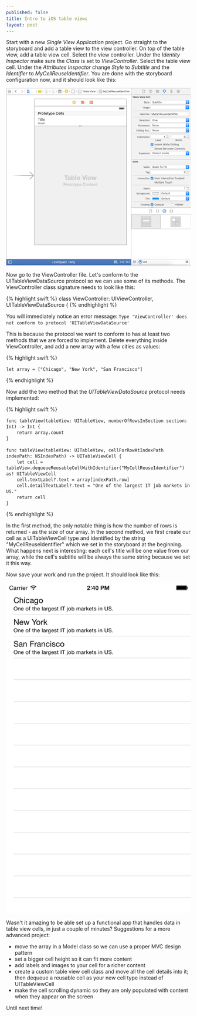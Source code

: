 ```yaml
---
published: false
title: Intro to iOS table views
layout: post
---
```

Start with a new _Single View Application_ project. Go straight to the storyboard and add a table view to the view controller. On top of the table view, add a table view cell. Select the view controller. Under the _Identity Inspector_ make sure the _Class_ is set to _ViewController_. Select the table view cell. Under the _Attributes Inspector_ change _Style_ to _Subtitle_ and the _Identifier_ to _MyCellReuseIdentifier_. You are done with the storyboard configuration now, and it should look like this:

![storyboard](https://github.com/mhorga/mhorga.github.io/blob/master/images/project1.png "Storyboard")

Now go to the ViewController file. Let's conform to the UITableViewDataSource protocol so we can use some of its methods. The ViewController class signature needs to look like this:

{% highlight swift %} 
class ViewController: UIViewController, UITableViewDataSource {
{% endhighlight %}

You will immediately notice an error message:
`Type 'ViewController' does not conform to protocol 'UITableViewDataSource'`

This is because the protocol we want to conform to has at least two methods that we are forced to implement. Delete everything inside ViewController, and add a new array with a few cities as values:

{% highlight swift %} 

    let array = ["Chicago", "New York", "San Francisco"]

{% endhighlight %}

Now add the two method that the _UITableViewDataSource_ protocol needs implemented:

{% highlight swift %} 

    func tableView(tableView: UITableView, numberOfRowsInSection section: Int) -> Int {
        return array.count
    }
    
    func tableView(tableView: UITableView, cellForRowAtIndexPath indexPath: NSIndexPath) -> UITableViewCell {
        let cell = tableView.dequeueReusableCellWithIdentifier("MyCellReuseIdentifier") as! UITableViewCell
        cell.textLabel?.text = array[indexPath.row]
        cell.detailTextLabel?.text = "One of the largest IT job markets in US."
        return cell
    }

{% endhighlight %}

In the first method, the only notable thing is how the number of rows is returned - as the size of our array. In the second method, we first create our cell as a UITableViewCell type and identified by the string "MyCellReuseIdentifier" which we set in the storyboard at the beginning. What happens next is interesting: each cell's title will be one value from our array, while the cell's subtitle will be always the same string because we set it this way. 

Now save your work and run the project. It should look like this:

![simulator](https://github.com/mhorga/mhorga.github.io/blob/master/images/simulator1.png "Simulator")

Wasn't it amazing to be able set up a functional app that handles data in table view cells, in just a couple of minutes?  Suggestions for a more advanced project:

- move the array in a Model class so we can use a proper MVC design pattern
- set a bigger cell height so it can fit more content
- add labels and images to your cell for a richer content
- create a custom table view cell class and move all the cell details into it; then dequeue a reusable cell as your new cell type instead of UITableViewCell
- make the cell scrolling dynamic so they are only populated with content when they appear on the screen 

Until next time!